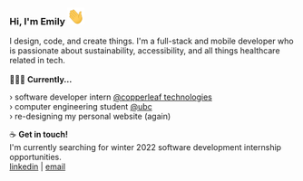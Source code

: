 ### Hi, I'm Emily <img src="hello-wave.gif" width="30" height="30" />

I design, code, and create things. I'm a full-stack and mobile developer who is passionate about sustainability, accessibility, and all things healthcare related in tech.  
  \
👩🏻‍💻 **Currently...**  
  
   › software developer intern [@copperleaf technologies](https://www.copperleaf.com/)  
   › computer engineering student [@ubc](https://www.ece.ubc.ca/)  
   › re-designing my personal website (again)  

☕ **Get in touch!**  
I'm currently searching for winter 2022 software development internship opportunities.  
[linkedin](https://www.linkedin.com/in/emilylukas/) | [email](mailto:emily.lukas@gmail.com)

<!--
**emilylks/emilylks** is a ✨ _special_ ✨ repository because its `README.md` (this file) appears on your GitHub profile.

Here are some ideas to get you started:

- 🔭 I’m currently working on ...
- 🌱 I’m currently learning ...
- 👯 I’m looking to collaborate on ...
- 🤔 I’m looking for help with ...
- 💬 Ask me about ...
- 📫 How to reach me: ...
- 😄 Pronouns: ...
- ⚡ Fun fact: ...
-->
